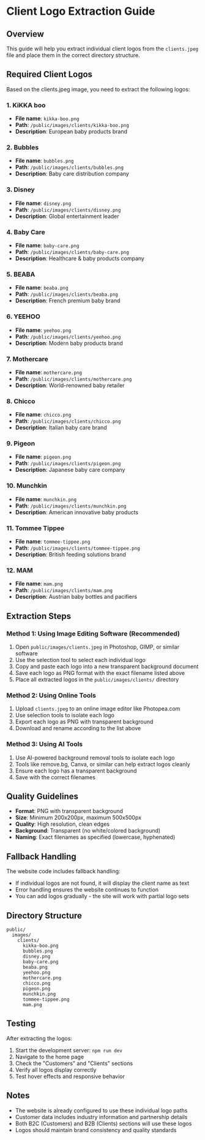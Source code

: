 # Client Logo Extraction Guide

## Overview
This guide will help you extract individual client logos from the `clients.jpeg` file and place them in the correct directory structure.

## Required Client Logos
Based on the clients.jpeg image, you need to extract the following logos:

### 1. KiKKA boo
- **File name**: `kikka-boo.png`
- **Path**: `/public/images/clients/kikka-boo.png`
- **Description**: European baby products brand

### 2. Bubbles
- **File name**: `bubbles.png`
- **Path**: `/public/images/clients/bubbles.png`
- **Description**: Baby care distribution company

### 3. Disney
- **File name**: `disney.png`
- **Path**: `/public/images/clients/disney.png`
- **Description**: Global entertainment leader

### 4. Baby Care
- **File name**: `baby-care.png`
- **Path**: `/public/images/clients/baby-care.png`
- **Description**: Healthcare & baby products company

### 5. BEABA
- **File name**: `beaba.png`
- **Path**: `/public/images/clients/beaba.png`
- **Description**: French premium baby brand

### 6. YEEHOO
- **File name**: `yeehoo.png`
- **Path**: `/public/images/clients/yeehoo.png`
- **Description**: Modern baby products brand

### 7. Mothercare
- **File name**: `mothercare.png`
- **Path**: `/public/images/clients/mothercare.png`
- **Description**: World-renowned baby retailer

### 8. Chicco
- **File name**: `chicco.png`
- **Path**: `/public/images/clients/chicco.png`
- **Description**: Italian baby care brand

### 9. Pigeon
- **File name**: `pigeon.png`
- **Path**: `/public/images/clients/pigeon.png`
- **Description**: Japanese baby care company

### 10. Munchkin
- **File name**: `munchkin.png`
- **Path**: `/public/images/clients/munchkin.png`
- **Description**: American innovative baby products

### 11. Tommee Tippee
- **File name**: `tommee-tippee.png`
- **Path**: `/public/images/clients/tommee-tippee.png`
- **Description**: British feeding solutions brand

### 12. MAM
- **File name**: `mam.png`
- **Path**: `/public/images/clients/mam.png`
- **Description**: Austrian baby bottles and pacifiers

## Extraction Steps

### Method 1: Using Image Editing Software (Recommended)
1. Open `public/images/clients.jpeg` in Photoshop, GIMP, or similar software
2. Use the selection tool to select each individual logo
3. Copy and paste each logo into a new transparent background document
4. Save each logo as PNG format with the exact filename listed above
5. Place all extracted logos in the `public/images/clients/` directory

### Method 2: Using Online Tools
1. Upload `clients.jpeg` to an online image editor like Photopea.com
2. Use selection tools to isolate each logo
3. Export each logo as PNG with transparent background
4. Download and rename according to the list above

### Method 3: Using AI Tools
1. Use AI-powered background removal tools to isolate each logo
2. Tools like remove.bg, Canva, or similar can help extract logos cleanly
3. Ensure each logo has a transparent background
4. Save with the correct filenames

## Quality Guidelines
- **Format**: PNG with transparent background
- **Size**: Minimum 200x200px, maximum 500x500px
- **Quality**: High resolution, clean edges
- **Background**: Transparent (no white/colored background)
- **Naming**: Exact filenames as specified (lowercase, hyphenated)

## Fallback Handling
The website code includes fallback handling:
- If individual logos are not found, it will display the client name as text
- Error handling ensures the website continues to function
- You can add logos gradually - the site will work with partial logo sets

## Directory Structure
```
public/
  images/
    clients/
      kikka-boo.png
      bubbles.png
      disney.png
      baby-care.png
      beaba.png
      yeehoo.png
      mothercare.png
      chicco.png
      pigeon.png
      munchkin.png
      tommee-tippee.png
      mam.png
```

## Testing
After extracting the logos:
1. Start the development server: `npm run dev`
2. Navigate to the home page
3. Check the "Customers" and "Clients" sections
4. Verify all logos display correctly
5. Test hover effects and responsive behavior

## Notes
- The website is already configured to use these individual logo paths
- Customer data includes industry information and partnership details
- Both B2C (Customers) and B2B (Clients) sections will use these logos
- Logos should maintain brand consistency and quality standards